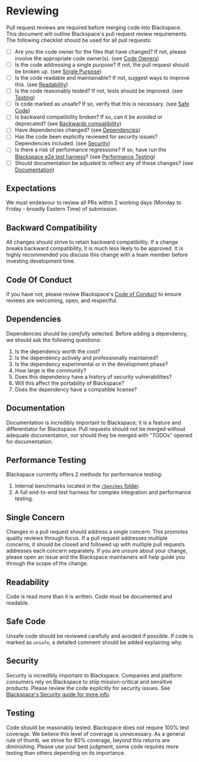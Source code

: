 # Reviewing

Pull request reviews are required before merging code into Blackspace. This document
will outline Blackspace's pull request review requirements. The following checklist
should be used for all pull requests:

- [ ] Are you the code owner for the files that have changed? If not, please involve the appropriate code owner(s). (see [Code Owners](#code-owners))
- [ ] Is the code addressing a single purpose? If not, the pull request should be broken up. (see [Single Purpose](#single-purpose))
- [ ] Is the code readable and maintainable? If not, suggest ways to improve this. (see [Readability](#readability))
- [ ] Is the code reasonably tested? If not, tests should be improved. (see [Testing](#testing))
- [ ] Is code marked as unsafe? If so, verify that this is necessary. (see [Safe Code](#safe-code))
- [ ] Is backward compatibility broken? If so, can it be avoided or deprecated? (see [Backwards compatibility](#backwards-compatibility))
- [ ] Have dependencies changed? (see [Dependencies](#dependencies))
- [ ] Has the code been explicitly reviewed for security issues? Dependencies included. (see [Security](#security))
- [ ] Is there a risk of performance regressions? If so, have run the [Blackspace e2e test harness](https://github.com/timberio/Blackspace-test-harness)? (see [Performance Testing](#performance-testing))
- [ ] Should documentation be adjusted to reflect any of these changes? (see [Documentation](#documentation))

## Expectations

We must endeavour to review all PRs within 2 working days (Monday to Friday - broadly Eastern Time) of submission.

## Backward Compatibility

All changes should strive to retain backward compatibility. If a change breaks
backward compatibility, it is much less likely to be approved. It is highly
recommended you discuss this change with a  team member before investing
development time.

## Code Of Conduct

If you have not, please review Blackspace's [Code of Conduct](CODE_OF_CONDUCT.md)
to ensure reviews are welcoming, open, and respectful.

## Dependencies

Dependencies should be _carefully_ selected. Before adding a dependency, we
should ask the following questions:

1. Is the dependency worth the cost?
2. Is the dependency actively and professionally maintained?
3. Is the dependency experimental or in the development phase?
4. How large is the community?
5. Does this dependency have a history of security vulnerabilities?
6. Will this affect the portability of Blackspace?
7. Does the dependency have a compatible license?

## Documentation

Documentation is incredibly important to Blackspace; it is a feature and
differentiator for Blackspace. Pull requests should not be merged without adequate
documentation, nor should they be merged with "TODOs" opened for documentation.

## Performance Testing

Blackspace currently offers 2 methods for performance testing:

1. Internal benchmarks located in the [`/benches` folder](benches).
2. A full end-to-end test harness for complex
   integration and performance testing.

## Single Concern

Changes in a pull request should address a single concern. This promotes quality
reviews through focus. If a pull request addresses multiple concerns, it should
be closed and followed up with multiple pull requests addresses each concern
separately. If you are unsure about your change, please open an issue and the
Blackspace maintainers will help guide you through the scope of the change.

## Readability

Code is read more than it is written. Code must be documented and readable.

## Safe Code

Unsafe code should be reviewed carefully and avoided if possible. If code is
marked as `unsafe`, a detailed comment should be added explaining why.

## Security

Security is incredibly important to Blackspace. Companies and platform consumers rely on Blackspace to ship
mission-critical and sensitive products. Please review the code explicitly for
security issues. See [Blackspace's Security guide for more info](SECURITY.md).

## Testing

Code should be reasonably tested. Blackspace does not require 100% test coverage.
We believe this level of coverage is unnecessary. As a general rule of thumb,
we strive for 80% coverage, beyond this returns are diminishing. Please use
your best judgment, some code requires more testing than others depending
on its importance.